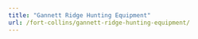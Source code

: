 ```yaml
---
title: "Gannett Ridge Hunting Equipment"
url: /fort-collins/gannett-ridge-hunting-equipment/
---
```

